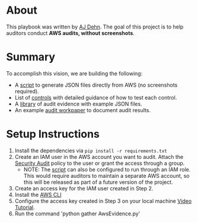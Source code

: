 # About
This playbook was written by [AJ Dehn](https://www.linkedin.com/in/ajdehn/). The goal of this project is to help auditors conduct **AWS audits, without screenshots**.

# Summary
To accomplish this vision, we are building the following:
- A [script](./gatherAwsEvidence.py) to generate JSON files directly from AWS (no screenshots required).
- List of [controls](./controls/) with detailed guidance of how to test each control.
- A [library](./evidence_library/) of audit evidence with example JSON files.
- An example [audit workpaper](https://docs.google.com/spreadsheets/d/1bGfbXUTSzVCSGCWn7UtG6QN4wWeEKdrubygcCuDDjbI/edit?usp=sharing) to document audit results.

# Setup Instructions
1. Install the dependencies via `pip install -r requirements.txt`
2. Create an IAM user in the AWS account you want to audit. Attach the [Security Audit](https://docs.aws.amazon.com/aws-managed-policy/latest/reference/SecurityAudit.html) policy to the user or grant the access through a group.
    * NOTE: The [script](./gatherAwsEvidence.py) can also be configured to run through an IAM role. This would require auditors to maintain a separate AWS account, so this will be released as part of a future version of the project.
3. Create an access key for the IAM user created in Step 2.
4. Install the [AWS CLI](https://docs.aws.amazon.com/cli/latest/userguide/getting-started-install.html)
5. Configure the access key created in Step 3 on your local machine [Video Tutorial](https://youtu.be/RLx5qVZSTyE?si=7fqyxFzThDaB-mGQ).
6. Run the command 'python gather AwsEvidence.py'